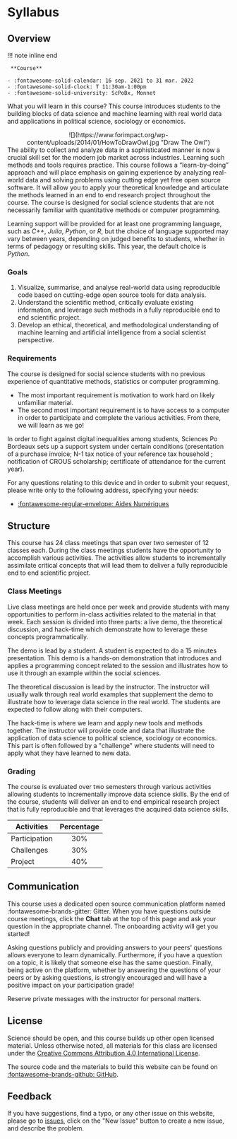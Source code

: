 # Syllabus


## Overview

!!! note inline end

     **Course**

    - :fontawesome-solid-calendar: 16 sep. 2021 to 31 mar. 2022
    - :fontawesome-solid-clock: T 11:30am-1:00pm
    - :fontawesome-solid-university: ScPoBx, Monnet

What you will learn in this course?
This course introduces students to the building blocks of data science and machine learning with real world data and applications in political science, sociology or economics.

<center>
![](https://www.forimpact.org/wp-content/uploads/2014/01/HowToDrawOwl.jpg "Draw The Owl")
</center>
The ability to collect and analyze data in a sophisticated manner is now a crucial skill set for the modern job market across industries. Learning such methods and tools requires practice. This course follows a “learn-by-doing” approach and will place emphasis on gaining experience by analyzing real-world data and solving problems using cutting edge yet free open source software. It will allow you to apply your theoretical knowledge and articulate the methods learned in an end to end research project throughout the course. The course is designed for social science students that are not necessarily familiar with quantitative methods or computer programming.

Learning support will be provided for at least one programming language, such as *C++*, *Julia*, *Python*, or *R*, but the choice of language supported may vary between years, depending on judged benefits to students, whether in terms of pedagogy or resulting skills. This year, the default choice is *Python*.



### Goals
1. Visualize, summarise, and analyse real-world data using reproducible code based on cutting-edge open source tools for data analysis.
2. Understand the scientific method, critically evaluate existing information, and leverage such methods in a fully reproducible end to end scientific project.
3. Develop an ethical, theoretical, and methodological understanding of machine learning and artificial intelligence from a social scientist perspective.

### Requirements
The course is designed for social science students with no previous experience of quantitative methods, statistics or computer programming.

- The most important requirement is motivation to work hard on likely unfamiliar material.
- The second most important requirement is to have access to a computer in order to participate and complete the various activities. From there, we will learn as we go!

In order to fight against digital inequalities among students, Sciences Po Bordeaux sets up a support system under certain conditions (presentation of a purchase invoice; N-1 tax notice of your reference tax household ; notification of CROUS scholarship; certificate of attendance for the current year).

For any questions relating to this device and in order to submit your request, please write only to the following address, specifying your needs:

- [:fontawesome-regular-envelope: Aides Numériques](mailto:aidesnumeriques@sciencespobordeaux.fr)


## Structure
This course has 24 class meetings that span over two semester of 12 classes each. During the class meetings students have the opportunity to accomplish various activities. The activities allow students to incrementally assimilate critical concepts that will lead them to deliver a fully reproducible end to end scientific project.


### Class Meetings
Live class meetings are held once per week and provide students with many opportunities to perform in-class activities related to the material in that week. Each session is divided into three parts: a live demo, the theoretical discussion, and hack-time which demonstrate how to leverage these concepts programmatically.

The demo is lead by a student. A student is expected to do a 15 minutes presentation. This demo is a hands-on demonstration that introduces and applies a programming concept related to the session and illustrates how to use it through an example within the social sciences.

The theoretical discussion is lead by the instructor. The instructor will usually walk through real world examples that supplement the demo to illustrate how to leverage data science in the real world. The students are expected to follow along with their computers.

The hack-time is where we learn and apply new tools and methods together. The instructor will provide code and data that illustrate the application of data science to political science, sociology or economics. This part is often followed by a "challenge" where students will need to apply what they have learned to new data.

### Grading

The course is evaluated over two semesters through various activities allowing students to incrementally improve data science skills. By the end of the course, students will deliver an end to end empirical research project that is fully reproducible and that leverages the acquired data science skills.

| Activities    | Percentage |
| -             | :-:        |
| Participation | 30%        |
| Challenges    | 30%        |
| Project       | 40%        |


## Communication

This course uses a dedicated open source communication platform named :fontawesome-brands-gitter: Gitter. When you have questions outside course meetings, click the **Chat** tab at the top of this page and ask your question in the appropriate channel. The onboarding activity will get you started!

Asking questions publicly and providing answers to your peers' questions allows everyone to learn dynamically. Furthermore, if you have a question on a topic, it is likely that someone else has the same question. Finally, being active on the platform, whether by answering the questions of your peers or by asking questions, is strongly encouraged and will have a positive impact on your participation grade!

Reserve private messages with the instructor for personal matters.


## License

Science should be open, and this course builds up other open licensed material. Unless otherwise noted, all materials for this class are licensed under the [Creative Commons Attribution 4.0 International License](http://creativecommons.org/licenses/by-nc-sa/4.0/).

The source code and the materials to build this website can be found on [:fontawesome-brands-github: GitHub](https://github.com/mickaeltemporao/data-science).


## Feedback

If you have suggestions, find a typo, or any other issue on this website, please go to [issues](https://github.com/mickaeltemporao/data-science/issues), click on the "New Issue" button to create a new issue, and describe the problem.
